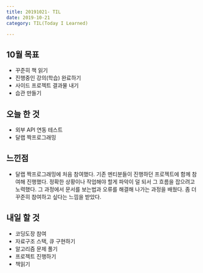 ```yaml
---
title: 20191021- TIL
date: 2019-10-21
category: TIL(Today I Learned)

---
```


## 10월 목표

- 꾸준히 책 읽기
- 진행중인 강의(학습) 완료하기
- 사이드 프로젝트 결과물 내기
- 습관 만들기

## 오늘 한 것

- 외부 API 연동 테스트
- 달랩 짝프로그래밍

## 느낀점

- 달랩 짝프로그래밍에 처음 참여했다. 
	기존 멘티분들이 진행하던 프로젝트에 함께 참여해 진행했다.
	정확한 상황이나 작업해야 할게 파악이 덜 되서 그 흐름을 잡으려고 노력했다.
	그 과정에서 문서를 보는법과 오류를 해결해 나가는 과정을 배웠다.
	좀 더 꾸준히 참여하고 싶다는 느낌을 받았다. 

## 내일 할 것
  
- 코딩도장 참여
- 자료구조 스택, 큐 구현하기
- 알고리즘 문제 풀기
- 프로젝트 진행하기
- 책읽기

